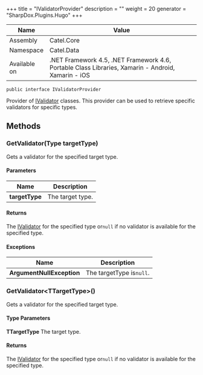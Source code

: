 

+++
title = "IValidatorProvider" 
description = ""
weight = 20
generator = "SharpDox.Plugins.Hugo"
+++

Name|Value
---|---
Assembly|Catel.Core
Namespace|Catel.Data
Available on|.NET Framework 4.5, .NET Framework 4.6, Portable Class Libraries, Xamarin - Android, Xamarin - iOS

```
public interface IValidatorProvider
```

Provider of [IValidator](#) classes. This provider can be used to retrieve specific validators for specific types.

## Methods

### GetValidator(Type targetType)

Gets a validator for the specified target type.

#### Parameters

Name|Description
---|---
**targetType**|The target type.

#### Returns

The [IValidator](#) for the specified type or`null` if no validator is available for the specified type.

#### Exceptions

Name|Description
---|---
**ArgumentNullException**|The targetType is`null`.

### GetValidator&lt;TTargetType&gt;()

Gets a validator for the specified target type.

#### Type Parameters

**TTargetType**
The target type.

#### Returns

The [IValidator](#) for the specified type or`null` if no validator is available for the specified type.

